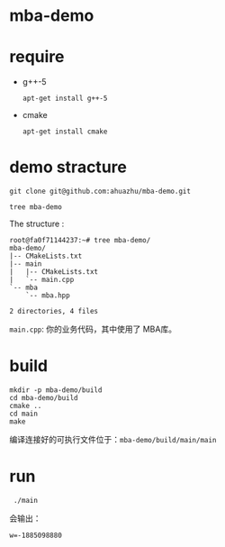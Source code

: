 # mba-demo

# require
 
 * g++-5

 	``` apt-get install g++-5 ```
 * cmake
 	
 	``` apt-get install cmake ```

# demo stracture
	
``` git clone git@github.com:ahuazhu/mba-demo.git ```

``` tree mba-demo ```

The structure :

```
root@fa0f71144237:~# tree mba-demo/
mba-demo/
|-- CMakeLists.txt
|-- main
|   |-- CMakeLists.txt
|   `-- main.cpp
`-- mba
    `-- mba.hpp

2 directories, 4 files

```

`main.cpp`: 你的业务代码，其中使用了 MBA库。

# build

```
mkdir -p mba-demo/build
cd mba-demo/build
cmake ..
cd main
make
```

编译连接好的可执行文件位于：```mba-demo/build/main/main```

# run

```
 ./main
```
会输出：

```
w=-1885098880

  ```




